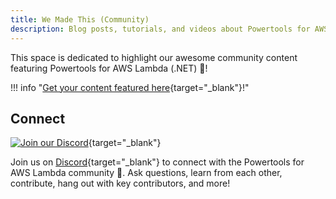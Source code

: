 ```yaml
---
title: We Made This (Community)
description: Blog posts, tutorials, and videos about Powertools for AWS Lambda created by the Powertools for AWS Lambda Community.
---
```


<!-- markdownlint-disable  MD001 MD043 -->

This space is dedicated to highlight our awesome community content featuring Powertools for AWS Lambda (.NET) 🙏!

!!! info "[Get your content featured here](https://github.com/aws-powertools/powertools-lambda-dotnet/issues/new?assignees=&labels=community-content&template=share_your_work.yml&title=%5BI+Made+This%5D%3A+%3CTITLE%3E){target="_blank"}!"

## Connect

[![Join our Discord](https://dcbadge.vercel.app/api/server/B8zZKbbyET)](https://discord.gg/B8zZKbbyET){target="_blank"}

Join us on [Discord](https://discord.gg/B8zZKbbyET){target="_blank"} to connect with the Powertools for AWS Lambda community 👋. Ask questions, learn from each other, contribute, hang out with key contributors, and more!

<!-- ## Blog posts

## Videos

## Workshops

## Sample projects -->
